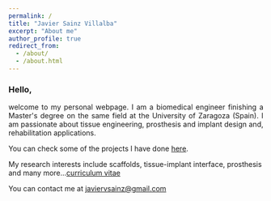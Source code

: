 ```yaml
---
permalink: /
title: "Javier Sainz Villalba"
excerpt: "About me"
author_profile: true
redirect_from: 
  - /about/
  - /about.html
---
```


### Hello,

<div style="text-align:justify"> welcome to my personal webpage. I am a biomedical engineer finishing a Master's degree on the same field at the University of Zaragoza (Spain). I am passionate about tissue engineering, prosthesis and implant design and, rehabilitation applications.</div>

You can check some of the projects I have done [here](https://javiersainzvillalba.github.io/publications/). 

My research interests include scaffolds, tissue-implant interface, prosthesis and many more...[curriculum vitae](https://javiersainzvillalba.github.io/cv/) 

You can contact me at javiervsainz@gmail.com 

